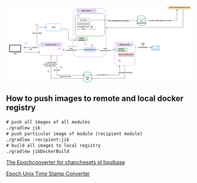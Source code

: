 ![architecture of pollypie application](./doc-image/DoubleWideBar.png)

## How to push images to remote and local docker registry

```shell
# push all images of all modules
./gradlew jib
# push particular image of module (recipient module)
./gradlew :recipient:jib
# build all images to local registry
./gradlew jibDockerBuild
```

[The Epochconverter for chanchesets id liquibase](https://www.epochconverter.com/)

[Epoch Unix Time Stamp Converter](https://www.pelock.com/products/epoch-unix-time-stamp-converter)
